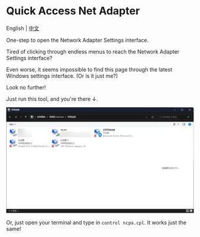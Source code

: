 # Quick Access Net Adapter

English | [中文](README_zh.md)

One-step to open the Network Adapter Settings interface.

Tired of clicking through endless menus to reach the Network Adapter Settings interface?

Even worse, it seems impossible to find this page through the latest Windows settings interface. (Or is it just me?)

Look no further!

Just run this tool, and you're there ↓.

![Network Adapter Settings interface](assets/doc/network_adapter_settings_interface.png)

Or, just open your terminal and type in `control ncpa.cpl`. It works just the same!
